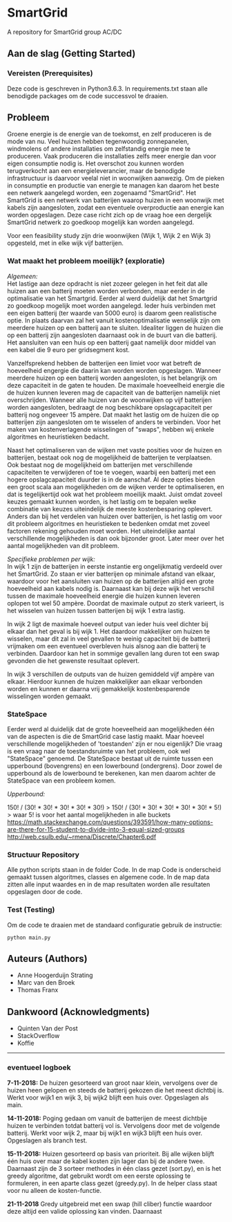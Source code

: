 # SmartGrid

A repository for SmartGrid group AC/DC

## Aan de slag (Getting Started)
### Vereisten (Prerequisites)
Deze code is geschreven in Python3.6.3. In requirements.txt staan alle benodigde packages om de code successvol te draaien.

## Probleem
Groene energie is de energie van de toekomst, en zelf produceren is de mode van nu. Veel huizen hebben tegenwoordig zonnepanelen, windmolens of andere installaties om zelfstandig energie mee te produceren. Vaak produceren die installaties zelfs meer energie dan voor eigen consumptie nodig is. Het overschot zou kunnen worden terugverkocht aan een energieleverancier, maar de benodigde infrastructuur is daarvoor veelal niet in woonwijken aanwezig. Om de pieken in consumptie en productie van energie te managen kan daarom het beste een netwerk aangelegd worden, een zogenaamd "SmartGrid". Het SmartGrid is een netwerk van batterijen waarop huizen in een woonwijk met kabels zijn aangesloten, zodat een eventuele overproductie aan energie kan worden opgeslagen. Deze case richt zich op de vraag hoe een dergelijk SmartGrid netwerk zo goedkoop mogelijk kan worden aangelegd.

Voor een feasibility study zijn drie woonwijken (Wijk 1, Wijk 2 en Wijk 3) opgesteld, met in elke wijk vijf batterijen.

### Wat maakt het probleem moeilijk? (exploratie)
*Algemeen:*  
Het lastige aan deze opdracht is niet zozeer gelegen in het feit dat alle huizen aan een batterij moeten worden verbonden, maar eerder in de optimalisatie van het Smartgrid. Eerder al werd duidelijk dat het Smartgrid zo goedkoop mogelijk moet worden aangelegd. Ieder huis verbinden met een eigen batterij (ter waarde van 5000 euro) is daarom geen realistische optie. In plaats daarvan zal het vanuit kostenoptimalisatie wenselijk zijn om meerdere huizen op een batterij aan te sluiten. Idealiter liggen de huizen die op een batterij zijn aangesloten daarnaast ook in de buurt van die batterij. Het aansluiten van een huis op een batterij gaat namelijk door middel van een kabel die 9 euro per gridsegment kost.

Vanzelfsprekend hebben de batterijen een limiet voor wat betreft de hoeveelheid engergie die daarin kan worden worden opgeslagen. Wanneer meerdere huizen op een batterij worden aangesloten, is het belangrijk om deze capaciteit in de gaten te houden. De maximale hoeveelheid energie die de huizen kunnen leveren mag de capaciteit van de batterijen namelijk niet overschrijden. Wanneer alle huizen van de woonwijken op vijf batterijen worden aangesloten, bedraagt de nog beschikbare opslagcapaciteit per batterij nog ongeveer 15 ampère. Dat maakt het lastig om de huizen die op batterijen zijn aangesloten om te wisselen of anders te verbinden. Voor het maken van kostenverlagende wisselingen of "swaps", hebben wij enkele algoritmes en heuristieken bedacht.

Naast het optimaliseren van de wijken met vaste posities voor de huizen en batterijen, bestaat ook nog de mogelijkheid de batterijen te verplaatsen. Ook bestaat nog de mogelijkheid om batterijen met verschillende capaciteiten te verwijderen of toe te voegen, waarbij een batterij met een hogere opslagcapaciteit duurder is in de aanschaf. Al deze opties bieden een groot scala aan mogelijkheden om de wijken verder te optimaliseren, en dat is tegelijkertijd ook wat het probleem moeilijk maakt. Juist omdat zoveel keuzes gemaakt kunnen worden, is het lastig om te bepalen welke combinatie van keuzes uiteindelijk de meeste kostenbesparing oplevert. Anders dan bij het verdelen van huizen over batterijen, is het lastig om voor dit probleem algoritmes en heuristieken te bedenken omdat met zoveel factoren rekening gehouden moet worden. Het uiteindelijke aantal verschillende mogelijkheden is dan ook bijzonder groot. Later meer over het aantal mogelijkheden van dit probleem.

*Specifieke problemen per wijk:*  
In wijk 1 zijn de batterijen in eerste instantie erg ongelijkmatig verdeeld over het SmartGrid. Zo staan er vier batterijen op minimale afstand van elkaar, waardoor voor het aansluiten van huizen op de batterijen altijd een grote hoeveelheid aan kabels nodig is. Daarnaast kan bij deze wijk het verschil tussen de maximale hoeveelheid energie die huizen kunnen leveren oplopen tot wel 50 ampère. Doordat de maximale output zo sterk varieert, is het wisselen van huizen tussen batterijen bij wijk 1 extra lastig.

In wijk 2 ligt de maximale hoeveel output van ieder huis veel dichter bij elkaar dan het geval is bij wijk 1. Het daardoor makkelijker om huizen te wisselen, maar dit zal in veel gevallen te weinig capaciteit bij de batterij vrijmaken om een eventueel overbleven huis alsnog aan die batterij te verbinden. Daardoor kan het in sommige gevallen lang duren tot een swap gevonden die het gewenste resultaat oplevert.

In wijk 3 verschillen de outputs van de huizen gemiddeld vijf ampère van elkaar. Hierdoor kunnen de huizen makkelijker aan elkaar verbonden worden en kunnen er daarna vrij gemakkelijk kostenbesparende wisselingen worden gemaakt.

### StateSpace
Eerder werd al duidelijk dat de grote hoeveelheid aan mogelijkheden één van de aspecten is die de SmartGrid case lastig maakt. Maar hoeveel verschillende mogelijkheden of 'toestanden' zijn er nou eigenlijk? Die vraag is een vraag naar de toestandsruimte van het probleem, ook wel "StateSpace" genoemd. De StateSpace bestaat uit de ruimte tussen een upperbound (bovengrens) en een lowerbound (ondergrens). Door zowel de upperbound als de lowerbound te berekenen, kan men daarom achter de StateSpace van een probleem komen.

*Upperbound:*

150! / (30! * 30! * 30! * 30! * 30!) > 150! / (30! * 30! * 30! * 30! * 30! * 5!) > waar 5! is voor het aantal mogelijkheden in alle buckets
https://math.stackexchange.com/questions/393591/how-many-options-are-there-for-15-student-to-divide-into-3-equal-sized-groups
http://web.csulb.edu/~rmena/Discrete/Chapter6.pdf




### Structuur Repository
Alle python scripts staan in de folder Code. In de map Code is onderscheid gemaakt tussen algoritmes, classes en algemene code. In de map data zitten alle input waardes en in de map resultaten worden alle resultaten opgeslagen door de code.

### Test (Testing)
Om de code te draaien met de standaard configuratie gebruik de instructie:

```
python main.py
```

## Auteurs (Authors)
* Anne Hoogerduijn Strating
* Marc van den Broek
* Thomas Franx

## Dankwoord (Acknowledgments)
* Quinten Van der Post
* StackOverflow
* Koffie

---
### eventueel logboek
**7-11-2018:**
De huizen gesorteerd van groot naar klein, vervolgens over de huizen heen gelopen
en steeds de batterij gekozen die het meest dichtbij is. Werkt voor wijk1 en wijk 3,
bij wijk2 blijft een huis over. Opgeslagen als main.

**14-11-2018:**
Poging gedaan om vanuit de batterijen de meest dichtbije huizen te verbinden totdat batterij vol is. Vervolgens door met de volgende batterij. Werkt voor wijk 2, maar bij
wijk1 en wijk3 blijft een huis over. Opgeslagen als branch test.

**15-11-2018:**
Huizen gesorteerd op basis van prioriteit. Bij alle wijken blijft één huis over maar de kabel kosten zijn lager dan bij de andere twee. Daarnaast zijn de 3 sorteer methodes in één class gezet (sort.py), en is het greedy algoritme, dat gebruikt wordt om een eerste oplossing te formuleren, in een aparte class gezet (greedy.py). In de helper class staat voor nu alleen de kosten-functie.

**21-11-2018**
Gredy uitgebreid met een swap (hill cliber) functie waardoor deze altijd een valide oplossing kan vinden. Daarnaast
